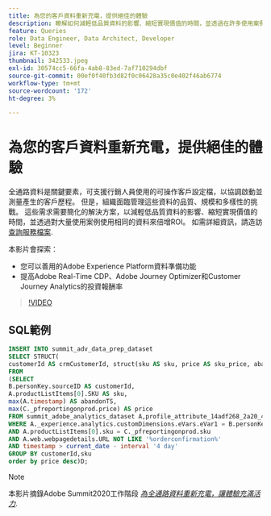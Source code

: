 ```yaml
---
title: 為您的客戶資料重新充電，提供絕佳的體驗
description: 瞭解如何減輕低品質資料的影響、縮短實現價值的時間，並透過在許多使用案例中使用相同的資料來倍增ROI。
feature: Queries
role: Data Engineer, Data Architect, Developer
level: Beginner
jira: KT-10323
thumbnail: 342533.jpeg
exl-id: 30574cc5-66fa-4ab8-83ed-7af710294dbf
source-git-commit: 00ef0f40fb3d82f0c06428a35c0e402f46ab6774
workflow-type: tm+mt
source-wordcount: '172'
ht-degree: 3%

---
```


# 為您的客戶資料重新充電，提供絕佳的體驗

全通路資料是關鍵要素，可支援行銷人員使用的可操作客戶設定檔，以協調啟動並測量產生的客戶歷程。 但是，組織面臨管理這些資料的品質、規模和多樣性的挑戰。 這些需求需要簡化的解決方案，以減輕低品質資料的影響、縮短實現價值的時間，並透過對大量使用案例使用相同的資料來倍增ROI。
如需詳細資訊，請造訪 [查詢服務檔案](https://experienceleague.adobe.com/docs/experience-platform/query/home.html?lang=zh-Hant).

本影片會探索：

* 您可以善用的Adobe Experience Platform資料準備功能
* 提高Adobe Real-Time CDP、Adobe Journey Optimizer和Customer Journey Analytics的投資報酬率

>[!VIDEO](https://video.tv.adobe.com/v/342533?learn=on)

## SQL範例

```sql
INSERT INTO summit_adv_data_prep_dataset
SELECT STRUCT(
customerId AS crmCustomerId, struct(sku AS sku, price AS sku_price, abandonTS AS abandonTS) AS abandonBrowse) AS _pfreportingonprod
FROM
(SELECT
B.personKey.sourceID AS customerId,
A.productListItems[0].SKU AS sku,
max(A.timestamp) AS abandonTS,
max(C._pfreportingonprod.price) AS price
FROM summit_adobe_analytics_dataset A,profile_attribute_14adf268_2a20_4dee_bee6_a6b0e34616a9 B,summit_product_dataset C
WHERE A._experience.analytics.customDimensions.eVars.eVar1 = B.personKey.sourceID
AND A.productListItems[0].sku = C._pfreportingonprod.sku
AND A.web.webpagedetails.URL NOT LIKE '%orderconfirmation%'
AND timestamp > current_date - interval '4 day'
GROUP BY customerId,sku
order by price desc)D;
```

>[!NOTE]
>
>本影片摘錄Adobe Summit2020工作階段 *[為全通路資料重新充電，讓體驗充滿活力](https://business.adobe.com/summit/2022/sessions/recharging-omnichannel-data-for-electrifying-exper-s409.html)*.
